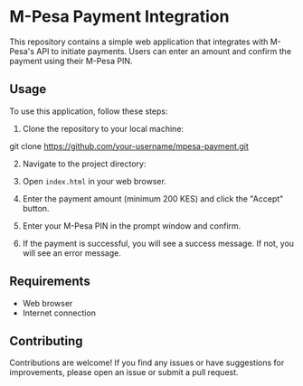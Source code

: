 # M-Pesa Payment Integration

This repository contains a simple web application that integrates with M-Pesa's API to initiate payments. Users can enter an amount and confirm the payment using their M-Pesa PIN.

## Usage

To use this application, follow these steps:

1. Clone the repository to your local machine:

git clone https://github.com/your-username/mpesa-payment.git


2. Navigate to the project directory:


3. Open `index.html` in your web browser.

4. Enter the payment amount (minimum 200 KES) and click the "Accept" button.

5. Enter your M-Pesa PIN in the prompt window and confirm.

6. If the payment is successful, you will see a success message. If not, you will see an error message.

## Requirements

- Web browser
- Internet connection

## Contributing

Contributions are welcome! If you find any issues or have suggestions for improvements, please open an issue or submit a pull request.

